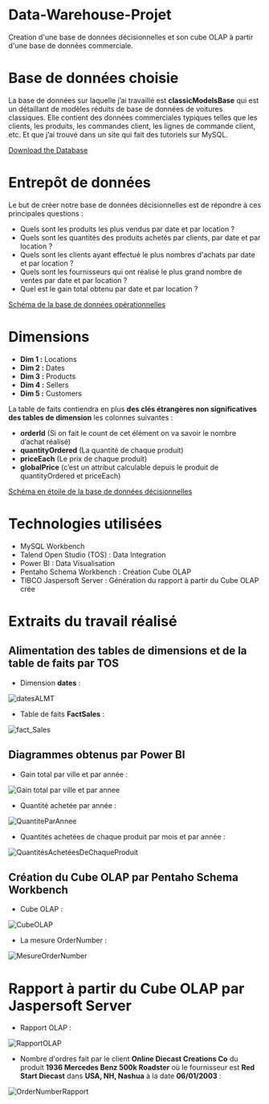 # Data-Warehouse-Projet
Creation d'une base de données décisionnelles et son cube OLAP à partir d'une base de données commerciale.

# Base de données choisie
La base de données sur laquelle j’ai travaillé est **classicModelsBase** qui est un détaillant de modèles réduits de base de données de voitures classiques. Elle contient des données commerciales typiques telles que les clients, les produits, les commandes client, les lignes de commande client, etc. Et que j’ai trouvé dans un site qui fait des tutoriels sur MySQL.

[Download the Database](https://www.mysqltutorial.org/mysql-sample-database.aspx)

# Entrepôt de données
Le but de créer notre base de données décisionnelles est de répondre à ces principales questions :
+ Quels sont les produits les plus vendus par date et par location ?
+ Quels sont les quantités des produits achetés par clients, par date et par location ?
+ Quels sont les clients ayant effectué le plus nombres d'achats par date et par location ?
+ Quels sont les fournisseurs qui ont réalisé le plus grand nombre de ventes par date et par location ?
+ Quel est le gain total obtenu par date et par location ?

[Schéma de la base de données opérationnelles](Database-Diagram.pdf)

# Dimensions
+ **Dim 1 :** Locations
+ **Dim 2 :** Dates
+ **Dim 3 :** Products
+ **Dim 4 :** Sellers
+ **Dim 5 :** Customers

La table de faits contiendra en plus **des clés étrangères non significatives des tables de dimension** les colonnes suivantes :

+ **orderId** (Si on fait le count de cet élément on va savoir le nombre d’achat réalisé)
+ **quantityOrdered** (La quantité de chaque produit)
+ **priceEach** (Le prix de chaque produit)
+ **globalPrice** (c’est un attribut calculable depuis le produit de quantityOrdered et priceEach)

[Schéma en étoile de la base de données décisionnelles](https://github.com/LearnToCode180/Datawarehouse-Projet/blob/main/sch%C3%A9ma%20en%20%C3%A9toile.pptx)

# Technologies utilisées
+ MySQL Workbench
+ Talend Open Studio (TOS) : Data Integration
+ Power BI : Data Visualisation
+ Pentaho Schema Workbench : Création Cube OLAP
+ TIBCO Jaspersoft Server : Génération du rapport à partir du Cube OLAP crée

# Extraits du travail réalisé

## Alimentation des tables de dimensions et de la table de faits par TOS
+ Dimension **dates** :

![datesALMT](/Images/datesALMT.png)

+ Table de faits **FactSales** :

![fact_Sales](/Images/fact_sellers_ALMT.png)

## Diagrammes obtenus par Power BI
+ Gain total par ville et par année :

![Gain total par ville et par annee](Images/GainTotalParVille.png)

+ Quantité achetée par année :

![QuantiteParAnnee](/Images/QuantiteParAnnee.png)

+ Quantités achetées de chaque produit par mois et par année :

![QuantitésAchetéesDeChaqueProduit](/Images/QuantitésAchetéesDeChaqueProduit.png)

## Création du Cube OLAP par Pentaho Schema Workbench
+ Cube OLAP :

![CubeOLAP](/Images/CubeOLAP.png)

+ La mesure OrderNumber :

![MesureOrderNumber](/Images/MesureOrderNumber.png)

# Rapport à partir du Cube OLAP par Jaspersoft Server
+ Rapport OLAP :

![RapportOLAP](/Images/RapportOLAP.png)

+ Nombre d'ordres fait par le client **Online Diecast Creations Co**  du produit **1936 Mercedes Benz 500k Roadster** où le fournisseur est **Red Start Diecast**  dans **USA, NH, Nashua** à la date **06/01/2003** :

![OrderNumberRapport](/Images/OrderNumberRapport.png)

